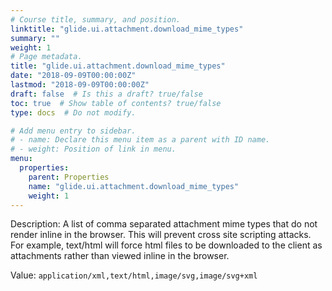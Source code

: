 ```yaml
---
# Course title, summary, and position.
linktitle: "glide.ui.attachment.download_mime_types"
summary: ""
weight: 1
# Page metadata.
title: "glide.ui.attachment.download_mime_types"
date: "2018-09-09T00:00:00Z"
lastmod: "2018-09-09T00:00:00Z"
draft: false  # Is this a draft? true/false
toc: true  # Show table of contents? true/false
type: docs  # Do not modify.

# Add menu entry to sidebar.
# - name: Declare this menu item as a parent with ID name.
# - weight: Position of link in menu.
menu:
  properties:
    parent: Properties
    name: "glide.ui.attachment.download_mime_types"
    weight: 1
---
```


Description: A list of comma separated attachment mime types that do not render inline in the browser. This will prevent cross site scripting attacks. For example, text/html will force html files to be downloaded to the client as attachments rather than viewed inline in the browser.


Value: `application/xml,text/html,image/svg,image/svg+xml`